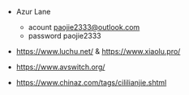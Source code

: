 - Azur Lane
    - acount    paojie2333@outlook.com
    - password  paojie2333
- https://www.luchu.net/ & https://www.xiaolu.pro/

- https://www.avswitch.org/

- https://www.chinaz.com/tags/cililianjie.shtml